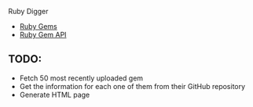 Ruby Digger


* [Ruby Gems](https://rubygems.org/)
* [Ruby Gem API](https://guides.rubygems.org/rubygems-org-api/)


## TODO:

* Fetch 50 most recently uploaded gem
* Get the information for each one of them from their GitHub repository
* Generate HTML page
